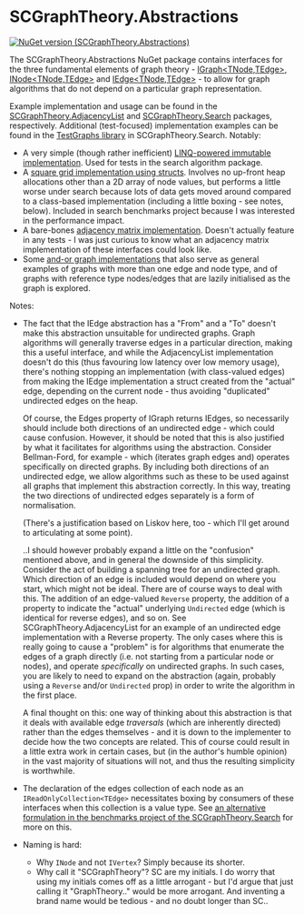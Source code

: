 ﻿# SCGraphTheory.Abstractions

[![NuGet version (SCGraphTheory.Abstractions)](https://img.shields.io/nuget/v/SCGraphTheory.Abstractions.svg?style=flat-square)](https://www.nuget.org/packages/SCGraphTheory.Abstractions/) 

The SCGraphTheory.Abstractions NuGet package contains interfaces for the three fundamental elements of graph theory - [IGraph<TNode,TEdge>](https://github.com/sdcondon/SCGraphTheory.Abstractions/blob/main/src/Abstractions/IGraph{TNode,TEdge}.cs), [INode<TNode,TEdge>](https://github.com/sdcondon/SCGraphTheory.Abstractions/blob/main/src/Abstractions/INode{TNode,TEdge}.cs) and [IEdge<TNode,TEdge>](https://github.com/sdcondon/SCGraphTheory.Abstractions/blob/main/src/Abstractions/IEdge{TNode,TEdge}.cs) - to allow for graph algorithms that do not depend on a particular graph representation.

Example implementation and usage can be found in the [SCGraphTheory.AdjacencyList](adjacency-list) and [SCGraphTheory.Search](search) packages, respectively.
Additional (test-focused) implementation examples can be found in the [TestGraphs library](https://github.com/sdcondon/SCGraphTheory.Search/tree/main/src/Search.TestGraphs) in SCGraphTheory.Search.
Notably:
- A very simple (though rather inefficient) [LINQ-powered immutable implementation](https://github.com/sdcondon/SCGraphTheory.Search/blob/main/src/Search.TestGraphs/LinqGraph.cs). Used for tests in the search algorithm package.
- A [square grid implementation using structs](https://github.com/sdcondon/SCGraphTheory.Search/blob/main/src/Search.TestGraphs/ValGridGraph%7BT%7D.cs). Involves no up-front heap allocations other than a 2D array of node values, but performs a little worse under search because lots of data gets moved around compared to a class-based implementation (including a little boxing - see notes, below). Included in search benchmarks project because I was interested in the performance impact.
- A bare-bones [adjacency matrix implementation](https://github.com/sdcondon/SCGraphTheory.Search/blob/main/src/Search.TestGraphs/AdjacencyMatrixGraph.cs). Doesn't actually feature in any tests - I was just curious to know what an adjacency matrix implementation of these interfaces could look like.
- Some [and-or graph implementations](https://github.com/sdcondon/SCGraphTheory.Search/tree/main/src/Search.TestGraphs/Specialized/AndOr) that also serve as general examples of graphs with more than one edge and node type, and of graphs with reference type nodes/edges that are lazily initialised as the graph is explored.

Notes:
* The fact that the IEdge abstraction has a "From" and a "To" doesn't make this abstraction unsuitable for undirected graphs.
Graph algorithms will generally traverse edges in a particular direction, making this a useful interface,
and while the AdjacencyList implementation doesn't do this (thus favouring low latency over low memory usage),
there's nothing stopping an implementation (with class-valued edges) from making the IEdge implementation a struct created from the "actual" edge,
depending on the current node - thus avoiding "duplicated" undirected edges on the heap.  
  
  Of course, the Edges property of IGraph returns IEdges, so necessarily should include both directions of an undirected edge - which could cause confusion.
However, it should be noted that this is also justified by what it facilitates for algorithms using the abstraction.
Consider Bellman-Ford, for example - which (iterates graph edges and) operates specifically on directed graphs.
By including both directions of an undirected edge, we allow algorithms such as these to be used against all graphs that implement this abstraction correctly.
In this way, treating the two directions of undirected edges separately is a form of normalisation.  
  
  (There's a justification based on Liskov here, too - which I'll get around to articulating at some point).  
  
  ..I should however probably expand a little on the "confusion" mentioned above, and in general the downside of this simplicity. Consider the act of building a
spanning tree for an undirected graph. Which direction of an edge is included would depend on where you start, which might not be ideal. There are of course ways
to deal with this. The addition of an edge-valued `Reverse` property, the addition of a property to indicate the "actual" underlying `Undirected` edge (which is
identical for reverse edges), and so on. See SCGraphTheory.AdjacencyList for an example of an undirected edge implementation with a Reverse property. The only cases
where this is really going to cause a "problem" is for algorithms that enumerate the edges of a graph directly (i.e. not starting from a particular node or nodes),
and operate *specifically* on undirected graphs. In such cases, you are likely to need to expand on the abstraction (again, probably using a `Reverse` and/or 
`Undirected` prop) in order to write the algorithm in the first place.  
  
  A final thought on this: one way of thinking about this abstraction is that it deals with available edge *traversals* (which are inherently directed) rather than the
edges themselves - and it is down to the implementer to decide how the two concepts are related. This of course could result in a little extra work in certain cases,
but (in the author's humble opinion) in the vast majority of situations will not, and thus the resulting simplicity is worthwhile.
* The declaration of the edges collection of each node as an `IReadOnlyCollection<TEdge>` necessitates boxing by consumers of these interfaces when this collection is a value type. See [an alternative formulation in the benchmarks project of the SCGraphTheory.Search](https://github.com/sdcondon/SCGraphTheory.Search/tree/main/src/Search.Benchmarks/AlternativeAbstractions/TEdges) for more on this.
* Naming is hard:
  * Why `INode` and not `IVertex`? Simply because its shorter.
  * Why call it "SCGraphTheory"? SC are my initials. I do worry that using my initials comes off as a little arrogant - but I'd argue that just calling it "GraphTheory.." would be more arrogant. And inventing a brand name would be tedious - and no doubt longer than SC.. 
